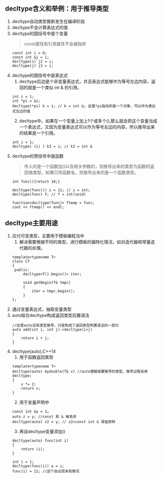 ## decltype含义和举例：用于推导类型
1. decltype自动类型推断发生在编译阶段
2. decltype不会计算表达式的值
3. decltype的圆括号中是个变量
   >const属性和引用属性不会被抛弃
   ```
   const int i = 0;
   const int &j = i;
   decltype(i) j2 = i;
   decltype(j) j3 = i;
   ```
4. decltype的圆括号中是表达式
   1. decltype后边是个非变量表达式，并且表达式能够作为等号左边内容，返回的就是一个类似 int & 的引用。
   ```
   int i = 1;
   int *pi = &i;
   decltype(*pi) k = i; // k = int &; 这里*pi指向的是一个对象，可以作为表达式左边的值
   ```
   2. decltype中，如果在一个变量上加上1个或多个(),那么就会把这个变量当成一个表达式，又因为变量表达式可以作为等号左边的内容，所以推导出来的结果是一个引用。
   ```
   int i = 1;
   decltype( (i) ) k3 = i; // k3 = int &
   ```
5. decltype的贺括号中是函数
   >传入的是一个函数加()以及相关参数的，则推导出来的类型为函数的返回值类型，如果只传函数名，则推导出来的是一个函数类型。
   ```
   int func(){return 10;}

   decltype(func()) i = 11; // i = int;
   decltype(func) f; // f = int(void)

   function<decltype(func)> ftemp = func;
   cout << ftemp() << endl;
   ```

## decltype主要用途
1. 应付可变类型，主要用于模板编程当中
   1. 解决需要根据不同的类型，进行模板的偏特化情况，如对迭代器和常量迭代器的处理。
   ```
   template<typename T>
   class CT
   {
    public:
        decltype<T().begin()> iter;

        void getBegin(T& tmpc)
        {
            iter = tmpc.begin();
        }
   };
   ```
2. 通过变量表达式，抽取变量类型
3. auto结合decltype构成返回类型后置语法
   ```
   //这里auto没有类型推导，只是构成了返回类型构置语法的一部分
   auto add(int i, int j)->decltype(i+j)
   {
       return i + j;
   }
   ````
4. decltype(auto),C++14
   1. 用于函数返回类型
   ```
   template<typename T>
   decltype(auto) mydouble(T& v) //auto理解成要推导的类型，推导过程采用decltype;
   {
       v *= 2;
       return v;
   }
   ```
   2. 用于变量声明中
   ```
   const int &y = 1;
   auto z = y; //const 和 & 被丢弃
   decltype(auto) z2 = y; // z2=const int & 保留原样
   ```
   3. 再谈decltype变量添加()
   ```
   decltype(auto) func(int i)
   {
       return (i);
   }

   int i = 1;
   decltype(func(i)) a = i;
   func(i) = 12; //这个会出现未知情况
   ```